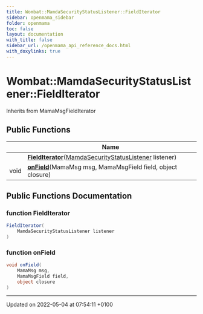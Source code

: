 ```yaml
---
title: Wombat::MamdaSecurityStatusListener::FieldIterator
sidebar: openmama_sidebar
folder: openmama
toc: false
layout: documentation
with_title: false
sidebar_url: /openmama_api_reference_docs.html
with_doxylinks: true
---
```


# Wombat::MamdaSecurityStatusListener::FieldIterator





Inherits from MamaMsgFieldIterator

## Public Functions

|                | Name           |
| -------------- | -------------- |
| | **[FieldIterator](classWombat_1_1MamdaSecurityStatusListener_1_1FieldIterator.html#function-fielditerator)**([MamdaSecurityStatusListener](classWombat_1_1MamdaSecurityStatusListener.html) listener) |
| void | **[onField](classWombat_1_1MamdaSecurityStatusListener_1_1FieldIterator.html#function-onfield)**(MamaMsg msg, MamaMsgField field, object closure) |

## Public Functions Documentation

### function FieldIterator

```csharp
FieldIterator(
    MamdaSecurityStatusListener listener
)
```


### function onField

```csharp
void onField(
    MamaMsg msg,
    MamaMsgField field,
    object closure
)
```


-------------------------------

Updated on 2022-05-04 at 07:54:11 +0100